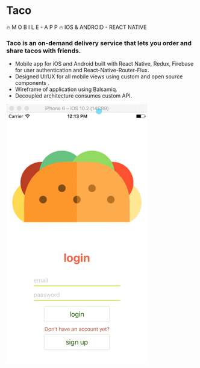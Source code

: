 # Taco
🔥 M O B I L E - A P P 🔥 IOS &amp; ANDROID - REACT NATIVE

### Taco is an on-demand delivery service that lets you order and share tacos with friends.
+ Mobile app for iOS and Android built with React Native, Redux, Firebase for user authentication and React-Native-Router-Flux.
+ Designed UI/UX for all mobile views using custom and open source components .
+ Wireframe of application using Balsamiq.
+ Decoupled architecture consumes custom API.

![Taco](Taco-App-Screencast.gif)
